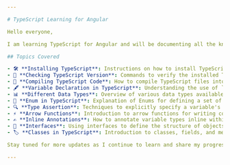 ```yaml
---

# TypeScript Learning for Angular

Hello everyone,

I am learning TypeScript for Angular and will be documenting all the knowledge I gain as I progress. Join me on this exciting journey as we dive into the world of TypeScript together!

## Topics Covered

- 🛠️ **Installing TypeScript**: Instructions on how to install TypeScript using npm. Let's get our tools ready!
- 📝 **Checking TypeScript Version**: Commands to verify the installed TypeScript version. Keeping track of versions like a pro!
- 🔄 **Compiling TypeScript Code**: How to compile TypeScript files into JavaScript. Watch your code transform!
- 🖋️ **Variable Declaration in TypeScript**: Understanding the use of `let` and `var` for variable declarations. Let's get our variables in order!
- 📊 **Different Data Types**: Overview of various data types available in TypeScript, such as `number`, `string`, `boolean`, `any`, `void`, `number array`, and `any array`. Explore the variety!
- 🎨 **Enum in TypeScript**: Explanation of Enums for defining a set of named constants. Adding colors to our code!
- 🔍 **Type Assertion**: Techniques to explicitly specify a variable's type. Unleash the power of type assertions!
- ⚡ **Arrow Functions**: Introduction to arrow functions for writing concise function expressions. Lightning-fast functions ahead!
- ✍️ **Inline Annotations**: How to annotate variable types inline within functions. Keeping our code neat and tidy!
- 🧩 **Interfaces**: Using interfaces to define the structure of objects. Building strong foundations!
- 🏷️ **Classes in TypeScript**: Introduction to classes, fields, and methods in TypeScript. Embrace the power of OOP!

Stay tuned for more updates as I continue to learn and share my progress. Let's make learning TypeScript a fun and rewarding experience together!

---
```

